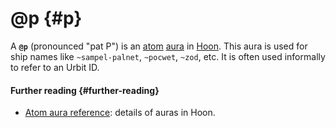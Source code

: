 # @p {#p}

A **`@p`** (pronounced "pat P") is an [atom](atom.md) [aura](aura.md) in [Hoon](hoon.md). This aura is used for ship names like `~sampel-palnet`, `~pocwet`, `~zod`, etc. It is often used informally to refer to an Urbit ID.

#### Further reading {#further-reading}

- [Atom aura reference](../language/hoon/reference/auras.md): details of auras in Hoon.
